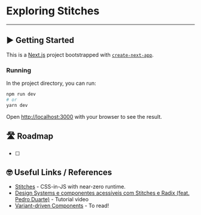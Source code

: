 # Exploring Stitches

>

---

## ▶️ Getting Started

This is a [Next.js](https://nextjs.org/) project bootstrapped with [`create-next-app`](https://github.com/vercel/next.js/tree/canary/packages/create-next-app).

### Running

In the project directory, you can run:

```bash
npm run dev
# or
yarn dev
```

Open [http://localhost:3000](http://localhost:3000) with your browser to see the result.

## 🛣 Roadmap

- [ ]

## 🤓 Useful Links / References

- [Stitches](https://stitches.dev) - CSS-in-JS with near-zero runtime.
- [Design Systems e componentes acessíveis com Stitches e Radix (feat. Pedro Duarte)](https://www.youtube.com/watch?v=c_hrvOaZRNo) - Tutorial video
- [Variant-driven Components](https://ped.ro/blog/variant-driven-components) - To read!
